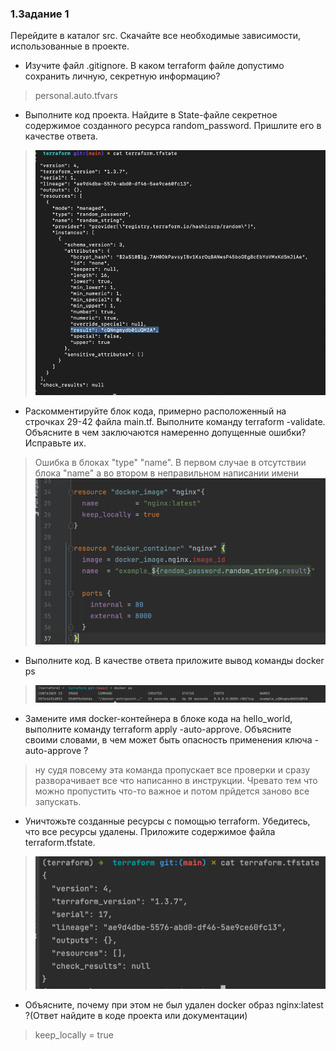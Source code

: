 
### 1.Задание 1
Перейдите в каталог src. Скачайте все необходимые зависимости, использованные в проекте.  
- Изучите файл .gitignore. В каком terraform файле допустимо сохранить личную, секретную информацию?  
>personal.auto.tfvars

- Выполните код проекта. Найдите в State-файле секретное содержимое созданного ресурса random_password. Пришлите его в качестве ответа.     
>![img.png](img.png)
- Раскомментируйте блок кода, примерно расположенный на строчках 29-42 файла main.tf. Выполните команду terraform -validate. Объясните в чем заключаются намеренно допущенные ошибки? Исправьте их.  
> Ошибка в блоках "type" "name". В первом случае в отсутствии блока "name" а во втором в неправильном написании имени  
> ![img_1.png](img_1.png)
- Выполните код. В качестве ответа приложите вывод команды docker ps
> ![img_2.png](img_2.png)
- Замените имя docker-контейнера в блоке кода на hello_world, выполните команду terraform apply -auto-approve. Объясните своими словами, в чем может быть опасность применения ключа -auto-approve ?
> ну судя повсему эта команда пропускает все проверки и сразу разворачивает все что написанно в инструкции. Чревато тем что можно пропустить что-то важное и потом прйдется заново все запускать.
- Уничтожьте созданные ресурсы с помощью terraform. Убедитесь, что все ресурсы удалены. Приложите содержимое файла terraform.tfstate.  
> ![img_3.png](img_3.png)
- Объясните, почему при этом не был удален docker образ nginx:latest ?(Ответ найдите в коде проекта или документации) 
>  keep_locally = true